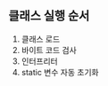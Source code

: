 ## 클래스 실행 순서
1. 클래스 로드
2. 바이트 코드 검사
3. 인터프리터
4. static 변수 자동 초기화


<!--stackedit_data:
eyJoaXN0b3J5IjpbMTA1MjMxMzMxOF19
-->